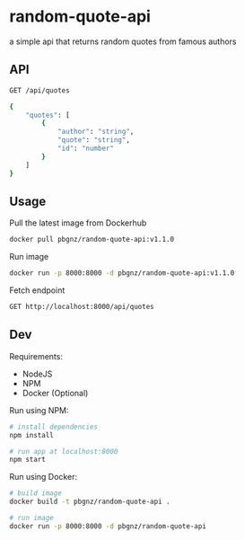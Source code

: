 # random-quote-api
a simple api that returns random quotes from famous authors

## API
```bash
GET /api/quotes
```

```bash
{
    "quotes": [
        {
            "author": "string",
            "quote": "string",
            "id": "number"
        }
    ]
}
```

## Usage

Pull the latest image from Dockerhub
```bash
docker pull pbgnz/random-quote-api:v1.1.0
```
Run image
```bash
docker run -p 8000:8000 -d pbgnz/random-quote-api:v1.1.0
```
Fetch endpoint
```bash
GET http://localhost:8000/api/quotes
```

## Dev

Requirements:
- NodeJS
- NPM
- Docker (Optional)

Run using NPM:
```bash
# install dependencies
npm install

# run app at localhost:8000
npm start
```

Run using Docker:
```bash
# build image
docker build -t pbgnz/random-quote-api .

# run image
docker run -p 8000:8000 -d pbgnz/random-quote-api
```
